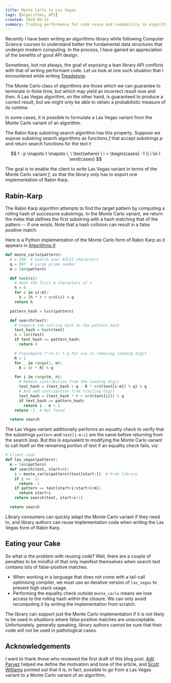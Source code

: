 ```yaml
---
title: Monte Carlo to Las Vegas
tags: [Algorithms, API]
created: 2019-06-15
summary: Trading performance for code reuse and readability in algorithm API design
---
```


Recently I have been writing an algorithms library while following Computer Science courses to understand better the fundamental data structures that underpin modern computing. In the process, I have gained an appreciation of the benefits of good API design.

Sometimes, but not always, the goal of exposing a lean library API conflicts with that of writing performant code. Let us look at one such situation that I encountered while writing [Treadstone](https://github.com/bfdes/Treadstone).

The Monte Carlo class of algorithms are those which we can guarantee to terminate in finite time, but which may yield an incorrect result now and then. A Las Vegas algorithm, on the other hand, is guaranteed to produce a correct result, but we might only be able to obtain a probabilistic measure of its runtime.

In some cases, it is possible to formulate a Las Vegas variant from the Monte Carlo variant of an algorithm.

The Rabin Karp substring search algorithm has this property. Suppose we expose substring search algorithms as functions $f$ that accept substrings $p$ and return search functions for the text $t$:

$$
f : p \mapsto t \mapsto i,
\ \text{where} \ i =
\begin{cases}
  -1 \\
   i \in I
\end{cases}
$$

The goal is to enable the client to write Las Vegas variant in terms of the Monte Carlo variant $f$, so that the library only has to export one implementation of Rabin Karp.

## Rabin-Karp

The Rabin Karp algorithm attempts to find the target pattern by computing a rolling hash of successive substrings. In the Monte Carlo variant, we return the index that defines the first substring with a hash matching that of the pattern -- if one exists. Note that a hash collision can result in a false positive match.

Here is a Python implementation of the Monte Carlo form of Rabin Karp as it appears in [Algorithms II](https://www.pearson.com/us/higher-education/program/Sedgewick-Algorithms-4th-Edition/PGM100869.html):

```python
def monte_carlo(pattern):
  r = 256  # Search over ASCII characters
  q = 997  # Large prime number
  m = len(pattern)

  def hash(s):
    # Hash the first m characters of s
    h = 0
    for c in s[:m]:
      h = (h * r + ord(c)) % q
    return h

  pattern_hash = hash(pattern)

  def search(text):
    # Compare the rolling hash to the pattern hash
    text_hash = hash(text)
    n = len(text)
    if text_hash == pattern_hash:
      return 0

    # Precompute r^(m-1) % q for use in removing leading digit
    R = 1
    for _ in range(1, m):
      R = (r * R) % q

    for i in range(m, n):
      # Remove contribution from the leading digit
      text_hash = (text_hash + q - R * ord(text[i-m]) % q) % q
      # And add contribution from trailing digit
      text_hash = (text_hash * r + ord(text[i])) % q
      if text_hash == pattern_hash:
        return i - m + 1
    return -1  # Not found

  return search
```

The Las Vegas variant additionally performs an equality check to verify that the substrings `pattern` and `text[i-m:i]` are the same before returning from the search loop. But this is equivalent to modifying the Monte Carlo variant to call itself on the remaining portion of text if an equality check fails, viz:

```python
# Client code
def las_vegas(pattern):
  m = len(pattern)
  def search(text, start=0):
    i = monte_carlo(pattern)(text[start:])  # From library
    if i == -1:
      return -1
    if pattern == text[start+i:start+i+m]:
      return start+i
    return search(text, start+i+1)

  return search
```

Library consumers can quickly adapt the Monte Carlo variant if they need to, and library authors can reuse implementation code when writing the Las Vegas form of Rabin Karp.

## Eating your Cake

So what is the problem with reusing code? Well, there are a couple of penalties to be mindful of that only manifest themselves when search text contains lots of false-positive matches.

- When working in a language that does not come with a tail-call optimising compiler, we must use an iterative version of `las_vegas` to prevent high stack usage.
- Performing the equality check outside `monte_carlo` means we lose access to the rolling hash within the closure. We can only avoid recomputing it by writing the implementation from scratch.

The library can support just the Monte Carlo implementation if it is not likely to be used in situations where false positive matches are unacceptable. Unfortunately, generally speaking, library authors cannot be sure that their code will not be used in pathological cases.

## Acknowledgements

I want to thank those who reviewed the first draft of this blog post. [Adil Parvez](https://adilparvez.com) helped me define the motivation and tone of the article, and [Scott Williams](https://scottw.co.uk) pointed out that it is, in fact, possible to go from a Las Vegas variant to a Monte Carlo variant of an algorithm.
